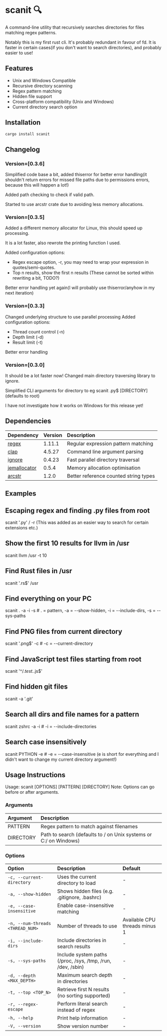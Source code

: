 # scanit 🔍

A command-line utility that recursively searches directories for files matching regex patterns.

Notably this is my first rust cli. It's probably redundant in favour of fd. It is faster in certain cases(if you don't want to search directories), and probably easier to use!

## Features

- Unix and Windows Compatible
- Recursive directory scanning
- Regex pattern matching
- Hidden file support
- Cross-platform compatibility (Unix and Windows)
- Current directory search option

## Installation

```bash
cargo install scanit
```

## Changelog

### Version=[0.3.6]

Simplified code base a bit, added thiserror for better error handling(it shouldn't return errors for missed file paths due to permissions errors, because this will happen a lot!)

Added path checking to check if valid path.

Started to use arcstr crate due to avoiding less memory allocations.

### Version=[0.3.5]

Added a different memory allocator for Linux, this should speed up processing.

It is a lot faster, also rewrote the printing function I used.

Added configuration options:

- Regex escape option, -r, you may need to wrap your expression in quotes/semi-quotes.
- Top n results, show the first n results (These cannot be sorted within rewriting a bit, TODO?)

Better error handling yet again(I will probably use thiserror/anyhow in my next iteration)

### Version=[0.3.3]

Changed underlying structure to use parallel processing
Added configuration options:

- Thread count control (-n)
- Depth limit (-d)
- Result limit (-t)

Better error handling

### Version=[0.3.0]

It should be a lot faster now!
Changed main directory traversing library to ignore.

Simplified CLI arguments for directory to eg scanit \.py$ [DIRECTORY] (defaults to root)

I have not investigate how it works on Windows for this release yet!

## Dependencies

| Dependency | Version | Description |
|:-----------|:--------|:------------|
| [regex](https://crates.io/crates/regex) | 1.11.1 | Regular expression pattern matching |
| [clap](https://crates.io/crates/clap) | 4.5.27 | Command line argument parsing |
| [ignore](https://crates.io/crates/ignore) | 0.4.23 | Fast parallel directory traversal |
| [jemallocator](https://crates.io/crates/jemallocator) | 0.5.4| Memory allocation optimisation |
| [arcstr](https://crates.io/crates/arcstr) | 1.2.0| Better reference counted string types |

## Examples

## Escaping regex and finding .py files from root

scanit '.py' / -r
(This was added as an easier way to search for certain extensions etc.)

## Show the first 10 results for llvm in /usr

scanit llvm /usr -t 10

## Find Rust files in /usr

scanit '\.rs$' /usr

## Find everything on your PC

scanit . -a -i -s      # . = pattern, -a = --show-hidden, -i = --include-dirs, -s = --sys-paths

## Find PNG files from current directory

scanit '\.png$' -c     # -c = --current-directory

## Find JavaScript test files starting from root

scanit '^/.*test.*\.js$'

## Find hidden git files

scanit -a '\.git'

## Search all dirs and file names for a pattern

scanit zshrc -a -i     # -i = --include-directories

## Search case insensitively

scanit PYTHON -e       # -e = --case-insensitive   (e is short for everything and I didn't want to change my current directory argument!)

## Usage Instructions

Usage: scanit [OPTIONS] [PATTERN] [DIRECTORY]
Note: Options can go before or after arguments.

### Arguments

| Argument | Description |
|:---------|:------------|
| PATTERN | Regex pattern to match against filenames |
| DIRECTORY | Path to search (defaults to / on Unix systems or C:/ on Windows) |

### Options

| Option | Description | Default |
|:-------|:-----------|:---------|
| `-c, --current-directory` | Uses the current directory to load | - |
| `-a, --show-hidden` | Shows hidden files (e.g. .gitignore, .bashrc) | - |
| `-e, --case-insensitive` | Enable case-insensitive matching | - |
| `-n, --num-threads <THREAD_NUM>` | Number of threads to use | Available CPU threads minus 1|
| `-i, --include-dirs` | Include directories in search results | - |
| `-s, --sys-paths` | Include system paths (/proc, /sys, /tmp, /run, /dev, /sbin) | - |
| `-d, --depth <MAX_DEPTH>` | Maximum search depth in directories | - |
| `-t, --top <TOP_N>` | Retrieve first N results (no sorting supported) | - |
| `-r, --regex-escape` | Perform literal search instead of regex | - |
| `-h, --help` | Print help information | - |
| `-V, --version` | Show version number | - |
